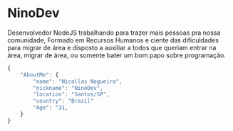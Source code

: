 # NinoDev

Desenvolvedor NodeJS trabalhando para trazer mais pessoas pra nossa comunidade, Formado em Recursos Humanos e ciente das dificuldades para migrar de área e disposto a auxiliar a todos que queriam entrar na área, migrar de área, ou somente bater um bom papo sobre programação.

```jsx
{
	"AboutMe": {
		"name": "Nicollas Nogueira",
		"nickname": "NinoDev",
		"location": "Santos/SP",
		"country": "Brazil"
		"Age": "31,
	}
}
```
